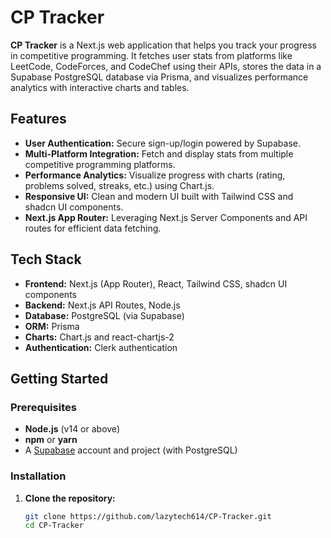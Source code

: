 # CP Tracker

**CP Tracker** is a Next.js web application that helps you track your progress in competitive programming. It fetches user stats from platforms like LeetCode, CodeForces, and CodeChef using their APIs, stores the data in a Supabase PostgreSQL database via Prisma, and visualizes performance analytics with interactive charts and tables.

## Features

- **User Authentication:** Secure sign-up/login powered by Supabase.
- **Multi-Platform Integration:** Fetch and display stats from multiple competitive programming platforms.
- **Performance Analytics:** Visualize progress with charts (rating, problems solved, streaks, etc.) using Chart.js.
- **Responsive UI:** Clean and modern UI built with Tailwind CSS and shadcn UI components.
- **Next.js App Router:** Leveraging Next.js Server Components and API routes for efficient data fetching.

## Tech Stack

- **Frontend:** Next.js (App Router), React, Tailwind CSS, shadcn UI components
- **Backend:** Next.js API Routes, Node.js
- **Database:** PostgreSQL (via Supabase)
- **ORM:** Prisma
- **Charts:** Chart.js and react-chartjs-2
- **Authentication:** Clerk authentication

## Getting Started

### Prerequisites

- **Node.js** (v14 or above)
- **npm** or **yarn**
- A [Supabase](https://supabase.io) account and project (with PostgreSQL)

### Installation

1. **Clone the repository:**

   ```bash
   git clone https://github.com/lazytech614/CP-Tracker.git
   cd CP-Tracker
